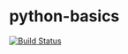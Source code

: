 # python-basics

[![Build Status](https://travis-ci.org/MartinMosqueira/python-basics.svg?branch=master)](https://travis-ci.org/MartinMosqueira/python-basics)